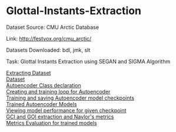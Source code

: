 # Glottal-Instants-Extraction

Dataset Source: CMU Arctic Database 

Link: <href>http://festvox.org/cmu_arctic/</href>

Datasets Downloaded: bdl, jmk, slt

Task: Glottal Instants Extraction using SEGAN and SIGMA Algorithm

[Extracting Dataset](split_egg_waveform.py)\
[Dataset](Dataset)\
[Autoencoder Class declaration](segan_utils.py)\
[Creating and training loop for Autoencoder](train_gan.py)\
[Training and saving Autoencoder model checkpoints](train_autoencoder.ipynb)\
[Trained Autoencoder Models](models)\
[Viewing model performance for given checkpoint](view_performance.py)\
[GCI and GOI extraction and Naylor's metrics](sigma.py)\
[Metrics Evaluation for trained models](SIGMA_Algorithm.ipynb)
